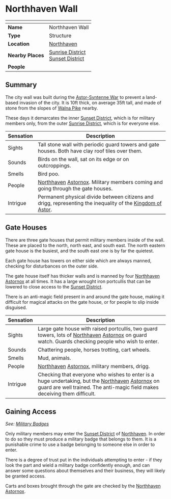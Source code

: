 # Northhaven Wall

| []() | |
| --- | --- |
| **Name** | Northhaven Wall |
| **Type** | Structure |
| **Location** | [Northhaven](../settlements/cities/northhaven.md) |
| **Nearby Places** | [Sunrise District](../settlements/districts/sunrise-district.md)<br>[Sunset District](../settlements/districts/sunset-district.md) |
| **People** | |

## Summary

The city wall was built during the [Astor-Syntenne War](../../history/events/astor-syntenne-war.md) to prevent a land-based invasion of the city. It is 10ft thick, on average 35ft tall, and made of stone from the slopes of [Walna Pike](../topography/mountains/walna-pike.md) nearby.

These days it demarcates the inner [Sunset District](../settlements/districts/sunset-district.md), which is for military members only, from the outer [Sunrise District](../settlements/districts/sunrise-district.md), which is for everyone else.

| Sensation | Description |
| ---- | --- |
| Sights | Tall stone wall with periodic guard towers and gate houses. Both have clay roof tiles over them. |
| Sounds | Birds on the wall, sat on its edge or on outcroppings. |
| Smells | Bird poo. |
| People | [Northhaven](../settlements/cities/northhaven.md) [Astornox](../../organisations/government/astornox/astornox.md). Military members coming and going through the gate houses. |
| Intrigue | Permanent physical divide between citizens and drigg, representing the inequality of the [Kingdom of Astor](../../civilisations/kingdom-of-astor/kingdom-of-astor.md). |

## Gate Houses

There are three gate houses that permit military members inside of the wall. These are placed to the north, north east, and south east. The north eastern gate house is the busiest, and the south east one is by far the quietest.

Each gate house has towers on either side which are always manned, checking for disturbances on the outer side.

The gate house itself has thicker walls and is manned by four [Northhaven](../settlements/cities/northhaven.md) [Astornox](../../organisations/government/astornox/astornox.md) at all times. It has a large wrought iron portcullis that can be lowered to close access to the [Sunset District](../settlements/districts/sunset-district.md).

There is an anti-magic field present in and around the gate house, making it difficult for magical attacks on the gate house, or for people to slip inside disguised.

| Sensation | Description |
| ---- | --- |
| Sights | Large gate house with raised portcullis, two guard towers, lots of [Northhaven](../settlements/cities/northhaven.md) [Astornox](../../organisations/government/astornox/astornox.md) on guard watch. Guards checking people who wish to enter. |
| Sounds | Chattering people, horses trotting, cart wheels. |
| Smells | Mud, animals. |
| People | [Northhaven](../settlements/cities/northhaven.md) [Astornox](../../organisations/government/astornox/astornox.md), military members, drigg. |
| Intrigue | Checking that everyone who wishes to enter is a huge undertaking, but the [Northhaven](../settlements/cities/northhaven.md) [Astornox](../../organisations/government/astornox/astornox.md) on guard are well trained. The anti-magic field makes deceiving them difficult. |

## Gaining Access

*See: [Military Badges](../../civilisations/kingdom-of-astor/military-badges.md)*

Only military members may enter the [Sunset District](../settlements/districts/sunset-district.md) of [Northhaven](../settlements/cities/northhaven.md). In order to do so they must produce a military badge that belongs to them. It is a punishable crime to use a badge belonging to someone else in order to enter.

There is a degree of trust put in the individuals attempting to enter - if they look the part and wield a military badge confidently enough, and can answer some questions about themselves and their business, they will likely be granted access.

Carts and boxes brought through the gate are checked by the [Northhaven](../settlements/cities/northhaven.md) [Astornox](../../organisations/government/astornox/astornox.md).
